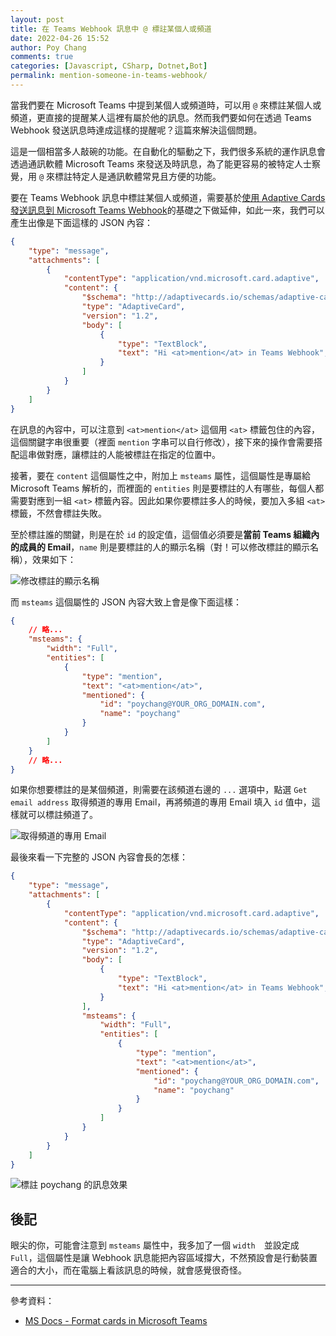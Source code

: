 ```yaml
---
layout: post
title: 在 Teams Webhook 訊息中 @ 標註某個人或頻道
date: 2022-04-26 15:52
author: Poy Chang
comments: true
categories: [Javascript, CSharp, Dotnet,Bot]
permalink: mention-someone-in-teams-webhook/
---
```


當我們要在 Microsoft Teams 中提到某個人或頻道時，可以用 `@` 來標註某個人或頻道，更直接的提醒某人這裡有屬於他的訊息。然而我們要如何在透過 Teams Webhook 發送訊息時達成這樣的提醒呢？這篇來解決這個問題。

這是一個相當多人敲碗的功能。在自動化的驅動之下，我們很多系統的運作訊息會透過通訊軟體 Microsoft Teams 來發送及時訊息，為了能更容易的被特定人士察覺，用 `@` 來標註特定人是通訊軟體常見且方便的功能。

要在 Teams Webhook 訊息中標註某個人或頻道，需要基於[使用 Adaptive Cards 發送訊息到 Microsoft Teams Webhook](https://blog.poychang.net/use-adaptive-cards-to-send-message-to-teams-webhook/)的基礎之下做延伸，如此一來，我們可以產生出像是下面這樣的 JSON 內容：

```json
{
    "type": "message",
    "attachments": [
        {
            "contentType": "application/vnd.microsoft.card.adaptive",
            "content": {
                "$schema": "http://adaptivecards.io/schemas/adaptive-card.json",
                "type": "AdaptiveCard",
                "version": "1.2",
                "body": [
                    {
                        "type": "TextBlock",
                        "text": "Hi <at>mention</at> in Teams Webhook",
                    }
                ]
            }
        }
    ]
}
```

在訊息的內容中，可以注意到 `<at>mention</at>` 這個用 `<at>` 標籤包住的內容，這個關鍵字串很重要（裡面 `mention` 字串可以自行修改），接下來的操作會需要搭配這串做對應，讓標註的人能被標註在指定的位置中。

接著，要在 `content` 這個屬性之中，附加上 `msteams` 屬性，這個屬性是專屬給 Microsoft Teams 解析的，而裡面的 `entities` 則是要標註的人有哪些，每個人都需要對應到一組 `<at>` 標籤內容。因此如果你要標註多人的時候，要加入多組 `<at>` 標籤，不然會標註失敗。

至於標註誰的關鍵，則是在於 `id` 的設定值，這個值必須要是**當前 Teams 組織內的成員的 Email**，`name` 則是要標註的人的顯示名稱（對！可以修改標註的顯示名稱），效果如下：

![修改標註的顯示名稱](https://i.imgur.com/1ckgQoK.png)

而 `msteams` 這個屬性的 JSON 內容大致上會是像下面這樣：

```json
{
    // 略...
    "msteams": {
        "width": "Full",
        "entities": [
            {
                "type": "mention",
                "text": "<at>mention</at>",
                "mentioned": {
                    "id": "poychang@YOUR_ORG_DOMAIN.com",
                    "name": "poychang"
                }
            }
        ]
    }
    // 略...
}
```

如果你想要標註的是某個頻道，則需要在該頻道右邊的 `...` 選項中，點選 `Get email address` 取得頻道的專用 Email，再將頻道的專用 Email 填入 `id` 值中，這樣就可以標註頻道了。

![取得頻道的專用 Email](https://i.imgur.com/Ua4g2MQ.png)

最後來看一下完整的 JSON 內容會長的怎樣：

```json
{
    "type": "message",
    "attachments": [
        {
            "contentType": "application/vnd.microsoft.card.adaptive",
            "content": {
                "$schema": "http://adaptivecards.io/schemas/adaptive-card.json",
                "type": "AdaptiveCard",
                "version": "1.2",
                "body": [
                    {
                        "type": "TextBlock",
                        "text": "Hi <at>mention</at> in Teams Webhook",
                    }
                ],
                "msteams": {
                    "width": "Full",
                    "entities": [
                        {
                            "type": "mention",
                            "text": "<at>mention</at>",
                            "mentioned": {
                                "id": "poychang@YOUR_ORG_DOMAIN.com",
                                "name": "poychang"
                            }
                        }
                    ]
                }
            }
        }
    ]
}
```

![標註 poychang 的訊息效果](https://i.imgur.com/HJMeEYc.png)

## 後記

眼尖的你，可能會注意到 `msteams` 屬性中，我多加了一個 `width`　並設定成 `Full`，這個屬性是讓 Webhook 訊息能把內容區域撐大，不然預設會是行動裝置適合的大小，而在電腦上看該訊息的時候，就會感覺很奇怪。

----------

參考資料：

* [MS Docs - Format cards in Microsoft Teams](https://docs.microsoft.com/en-us/microsoftteams/platform/task-modules-and-cards/cards/cards-format?tabs=adaptive-md%2Cconnector-html#user-mention-in-incoming-webhook-with-adaptive-cards?WT.mc_id=DT-MVP-5003022)
